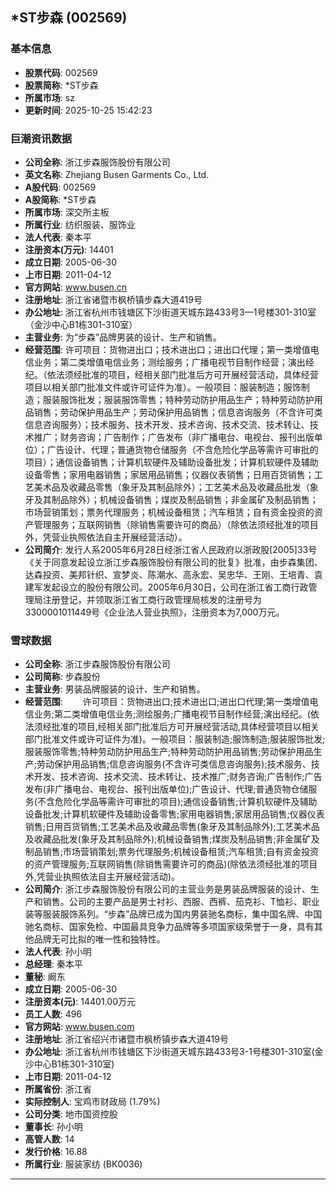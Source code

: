 ## *ST步森 (002569)

### 基本信息

- **股票代码**: 002569
- **股票简称**: *ST步森
- **所属市场**: sz
- **更新时间**: 2025-10-25 15:42:23

### 巨潮资讯数据

- **公司全称**: 浙江步森服饰股份有限公司
- **英文名称**: Zhejiang Busen Garments Co., Ltd.
- **A股代码**: 002569
- **A股简称**: *ST步森
- **所属市场**: 深交所主板
- **所属行业**: 纺织服装、服饰业
- **法人代表**: 秦本平
- **注册资本(万元)**: 14401
- **成立日期**: 2005-06-30
- **上市日期**: 2011-04-12
- **官方网站**: www.busen.cn
- **注册地址**: 浙江省诸暨市枫桥镇步森大道419号
- **办公地址**: 浙江省杭州市钱塘区下沙街道天城东路433号3—1号楼301-310室（金沙中心B1栋301-310室）
- **主营业务**: 为“步森”品牌男装的设计、生产和销售。
- **经营范围**: 许可项目：货物进出口；技术进出口；进出口代理；第一类增值电信业务；第二类增值电信业务；测绘服务；广播电视节目制作经营；演出经纪。（依法须经批准的项目，经相关部门批准后方可开展经营活动，具体经营项目以相关部门批准文件或许可证件为准）。一般项目：服装制造；服饰制造；服装服饰批发；服装服饰零售；特种劳动防护用品生产；特种劳动防护用品销售；劳动保护用品生产；劳动保护用品销售；信息咨询服务（不含许可类信息咨询服务）；技术服务、技术开发、技术咨询、技术交流、技术转让、技术推广；财务咨询；广告制作；广告发布（非广播电台、电视台、报刊出版单位）；广告设计、代理；普通货物仓储服务（不含危险化学品等需许可审批的项目）；通信设备销售；计算机软硬件及辅助设备批发；计算机软硬件及辅助设备零售；家用电器销售；家居用品销售；仪器仪表销售；日用百货销售；工艺美术品及收藏品零售（象牙及其制品除外）；工艺美术品及收藏品批发（象牙及其制品除外）；机械设备销售；煤炭及制品销售；非金属矿及制品销售；市场营销策划；票务代理服务；机械设备租赁；汽车租赁；自有资金投资的资产管理服务；互联网销售（除销售需要许可的商品）（除依法须经批准的项目外，凭营业执照依法自主开展经营活动）。
- **公司简介**: 发行人系2005年6月28日经浙江省人民政府以浙政股[2005]33号《关于同意发起设立浙江步森服饰股份有限公司的批复》批准，由步森集团、达森投资、美邦针织、宣梦炎、陈潮水、高永宏、吴忠华、王刚、王培青、袁建军发起设立的股份有限公司。2005年6月30日，公司在浙江省工商行政管理局注册登记，并领取浙江省工商行政管理局核发的注册号为3300001011449号《企业法人营业执照》，注册资本为7,000万元。

### 雪球数据

- **公司全称**: 浙江步森服饰股份有限公司
- **公司简称**: 步森股份
- **主营业务**: 男装品牌服装的设计、生产和销售。
- **经营范围**: 　　许可项目：货物进出口;技术进出口;进出口代理;第一类增值电信业务;第二类增值电信业务;测绘服务;广播电视节目制作经营;演出经纪。(依法须经批准的项目,经相关部门批准后方可开展经营活动,具体经营项目以相关部门批准文件或许可证件为准)。一般项目：服装制造;服饰制造;服装服饰批发;服装服饰零售;特种劳动防护用品生产;特种劳动防护用品销售;劳动保护用品生产;劳动保护用品销售;信息咨询服务(不含许可类信息咨询服务);技术服务、技术开发、技术咨询、技术交流、技术转让、技术推广;财务咨询;广告制作;广告发布(非广播电台、电视台、报刊出版单位);广告设计、代理;普通货物仓储服务(不含危险化学品等需许可审批的项目);通信设备销售;计算机软硬件及辅助设备批发;计算机软硬件及辅助设备零售;家用电器销售;家居用品销售;仪器仪表销售;日用百货销售;工艺美术品及收藏品零售(象牙及其制品除外);工艺美术品及收藏品批发(象牙及其制品除外);机械设备销售;煤炭及制品销售;非金属矿及制品销售;市场营销策划;票务代理服务;机械设备租赁;汽车租赁;自有资金投资的资产管理服务;互联网销售(除销售需要许可的商品)(除依法须经批准的项目外,凭营业执照依法自主开展经营活动)。
- **公司简介**: 浙江步森服饰股份有限公司的主营业务是男装品牌服装的设计、生产和销售。公司的主要产品是男士衬衫、西服、西裤、茄克衫、T恤衫、职业装等服装服饰系列。“步森”品牌已成为国内男装驰名商标，集中国名牌、中国驰名商标、国家免检、中国最具竞争力品牌等多项国家级荣誉于一身，具有其他品牌无可比拟的唯一性和独特性。
- **法人代表**: 孙小明
- **总经理**: 秦本平
- **董秘**: 阚东
- **成立日期**: 2005-06-30
- **注册资本(元)**: 14401.00万元
- **员工人数**: 496
- **官方网站**: www.busen.com
- **注册地址**: 浙江省绍兴市诸暨市枫桥镇步森大道419号
- **办公地址**: 浙江省杭州市钱塘区下沙街道天城东路433号3-1号楼301-310室(金沙中心B1栋301-310室)
- **上市日期**: 2011-04-12
- **所属省份**: 浙江省
- **实际控制人**: 宝鸡市财政局 (1.79%)
- **公司分类**: 地市国资控股
- **董事长**: 孙小明
- **高管人数**: 14
- **发行价格**: 16.88
- **所属行业**: 服装家纺 (BK0036)

---